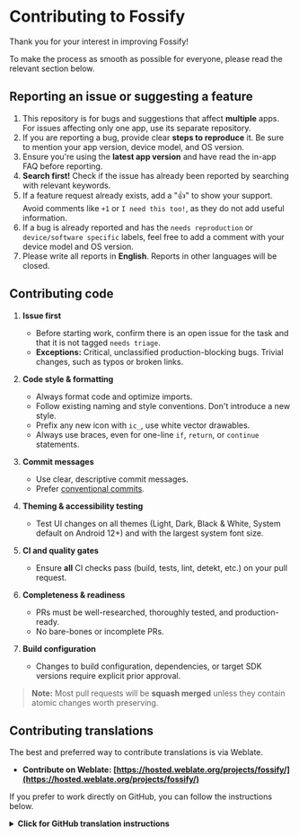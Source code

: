 # Contributing to Fossify

Thank you for your interest in improving Fossify! 

To make the process as smooth as possible for everyone, please read the relevant section below.

## Reporting an issue or suggesting a feature

1.  This repository is for bugs and suggestions that affect **multiple** apps. For issues affecting only one app, use its separate repository.
2.  If you are reporting a bug, provide clear **steps to reproduce** it. Be sure to mention your app version, device model, and OS version.
3.  Ensure you're using the **latest app version** and have read the in-app FAQ before reporting.
4.  **Search first!** Check if the issue has already been reported by searching with relevant keywords.
5.  If a feature request already exists, add a "👍" to show your support. Avoid comments like `+1` or `I need this too!`, as they do not add useful information.
6.  If a bug is already reported and has the `needs reproduction` or `device/software specific` labels, feel free to add a comment with your device model and OS version.
7.  Please write all reports in **English**. Reports in other languages will be closed.

## Contributing code

1. **Issue first**

   - Before starting work, confirm there is an open issue for the task and that it is not tagged `needs triage`.
   - **Exceptions:** Critical, unclassified production-blocking bugs. Trivial changes, such as typos or broken links.

2. **Code style & formatting**

   - Always format code and optimize imports.
   - Follow existing naming and style conventions. Don't introduce a new style.
   - Prefix any new icon with `ic_`, use white vector drawables.
   - Always use braces, even for one-line `if`, `return`, or `continue` statements.

3. **Commit messages**

   - Use clear, descriptive commit messages.
   - Prefer [conventional commits](https://www.conventionalcommits.org/en/v1.0.0/#specification).

4. **Theming & accessibility testing**

   - Test UI changes on all themes (Light, Dark, Black & White, System default on Android 12+) and with the largest system font size.

5. **CI and quality gates**

   - Ensure **all** CI checks pass (build, tests, lint, detekt, etc.) on your pull request.

6. **Completeness & readiness**

   - PRs must be well-researched, thoroughly tested, and production-ready.
   - No bare-bones or incomplete PRs.

7. **Build configuration**

   - Changes to build configuration, dependencies, or target SDK versions require explicit prior approval.

> **Note:** Most pull requests will be **squash merged** unless they contain atomic changes worth preserving.

## Contributing translations

The best and preferred way to contribute translations is via Weblate.

- **Contribute on Weblate: [https://hosted.weblate.org/projects/fossify/](https://hosted.weblate.org/projects/fossify/)**

If you prefer to work directly on GitHub, you can follow the instructions below.

<details>
<summary><b>Click for GitHub translation instructions</b></summary>

### Editing an existing language file
1.  Log in to GitHub and navigate to the target language file (e.g., `app/src/main/res/values-es/strings.xml`).
2.  Click the pencil icon to edit the file.
3.  Modify only the text between `>` and `</string>`. Do **not** change the `name="..."` attribute or any comments.
4.  Escape any apostrophes with a backslash (`\'`).
5.  Add a clear commit message (e.g., "Update Spanish strings").
6.  Click **Propose file change**, then **Create pull request**.

### Adding a new language file
1.  Log in to GitHub and navigate to `app/src/main/res` in the app's repository.
2.  Click **Create new file**.
3.  In the path box, type the folder path `values-<language_code>/` (e.g., `values-de/` for German).
4.  Name the file `strings.xml`.
5.  Copy the entire contents of the default `app/src/main/res/values/strings.xml` into your new file.
6.  Translate the strings, making sure to escape apostrophes (`\'`).
7.  Add a clear commit message (e.g., "Add German translations").
8.  Press **Propose new file**, then **Create pull request**.

</details>
